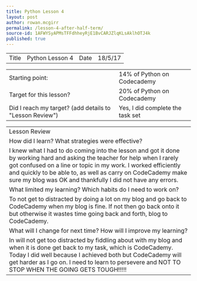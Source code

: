```yaml
---
title: Python Lesson 4
layout: post
author: rowan.mcgirr
permalink: /lesson-4-after-half-term/
source-id: 1AFWYSyAPMsTFFdhheyRjE1BvCARJZlqKLsAklhOTJ4k
published: true
---
```

<table>
  <tr>
    <td>Title</td>
    <td>Python Lesson 4</td>
    <td>Date</td>
    <td>18/5/17</td>
  </tr>
</table>


<table>
  <tr>
    <td>Starting point:</td>
    <td>14% of Python on Codecademy</td>
  </tr>
  <tr>
    <td>Target for this lesson?</td>
    <td>20% of Python on Codecademy</td>
  </tr>
  <tr>
    <td>Did I reach my target? 
(add details to "Lesson Review")</td>
    <td>Yes, I did complete the task set</td>
  </tr>
</table>


<table>
  <tr>
    <td>Lesson Review</td>
  </tr>
  <tr>
    <td>How did I learn? What strategies were effective? </td>
  </tr>
  <tr>
    <td>I knew what I had to do coming into the lesson and got it done by working hard and asking the teacher for help when I rarely got confused on a line or topic in my work. I worked efficiently and quickly to be able to, as well as carry on CodeCademy make sure my blog was OK and thankfully I did not have any errors.</td>
  </tr>
  <tr>
    <td>What limited my learning? Which habits do I need to work on?</td>
  </tr>
  <tr>
    <td>To not get to distracted by doing a lot on my blog and go back to CodeCademy when my blog is fine. If not then go back onto it but otherwise it wastes time going back and forth, blog to CodeCademy.</td>
  </tr>
  <tr>
    <td>What will I change for next time? How will I improve my learning?</td>
  </tr>
  <tr>
    <td>In will not get too distracted by fiddling about with my blog and when it is done get back to my task, which is CodeCademy. Today I did well because I achieved both but CodeCademy will get harder as I go on. I need to learn to persevere and NOT TO STOP WHEN THE GOING GETS TOUGH!!!!!</td>
  </tr>
</table>


